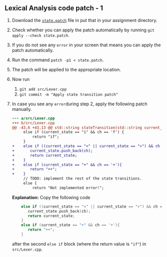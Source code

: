 ## Lexical Analysis code patch - 1

1. Download the [`state.patch`](state.patch) file in put that in your assignment directory. 
2. Check whether you can apply the patch automatically by running `git apply --check state.patch`.
3. If you do not see any `error` in your screen that means you can apply the patch automatically. 
4. Run the command `patch -p1 < state.patch`.
5. The patch will be applied to the appropriate location. 
6. Now run 
    1. `git add src/Lexer.cpp`
    2. `git commit -m "Apply state transition patch"`
7. In case you see any `error`during step 2, apply the following patch manually.
    ```diff
    --- a/src/Lexer.cpp
    +++ b/src/Lexer.cpp
    @@ -43,6 +43,13 @@ std::string stateTransition(std::string current_state, char ch) {
         else if (current_state == "i" && ch == 'f') {
             return "if";
         }
    +    else if ((current_state == "<" || current_state == ">") && ch == '='){
    +       current_state.push_back(ch);
    +       return current_state;
    +    }
    +    else if (current_state == "+" && ch == '+'){
    +       return "++";
    +    }
         // TODO: implement the rest of the state transitions.
         else {
             return "Not implemented error!";
   ```  
   
   **Explanation:** Copy the following code 
   ```c++
       else if ((current_state == "<" || current_state == ">") && ch == '='){
          current_state.push_back(ch);
          return current_state;
       }
       else if (current_state == "+" && ch == '+'){
          return "++";
       }
   ```   
   after the second `else if` block (where the return value is `"if"`) in `src/Lexer.cpp`. 
   
